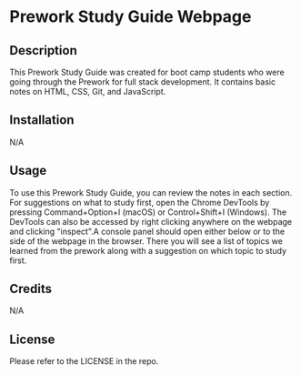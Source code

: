 # Prework Study Guide Webpage

## Description

This Prework Study Guide was created for boot camp students who were going through the Prework for full stack development. It contains basic notes on HTML, CSS, Git, and JavaScript.

## Installation

N/A

## Usage

To use this Prework Study Guide, you can review the notes in each section. For suggestions on what to study first, open the Chrome DevTools by pressing Command+Option+I (macOS) or Control+Shift+I (Windows). The DevTools can also be accessed by right clicking anywhere on the webpage and clicking "inspect".A console panel should open either below or to the side of the webpage in the browser. There you will see a list of topics we learned from the prework along with a suggestion on which topic to study first.

## Credits

N/A

## License

Please refer to the LICENSE in the repo.